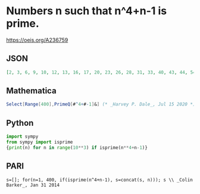 # Numbers n such that n^4\+n\-1 is prime\.
https://oeis.org/A236759
## JSON
```JSON
[2, 3, 6, 9, 10, 12, 13, 16, 17, 20, 23, 26, 28, 31, 33, 40, 43, 44, 54, 58, 72, 77, 92, 93, 98, 105, 110, 117, 119, 120, 122, 125, 132, 143, 157, 164, 182, 201, 204, 205, 229, 231, 266, 275, 279, 286, 288, 290, 292, 293, 304, 309, 318]
```
## Mathematica
```Mathematica
Select[Range[400],PrimeQ[#^4+#-1]&] (* _Harvey P. Dale_, Jul 15 2020 *)
```
## Python
```Python
import sympy
from sympy import isprime
{print(n) for n in range(10**3) if isprime(n**4+n-1)}
```
## PARI
```PARI
s=[]; for(n=1, 400, if(isprime(n^4+n-1), s=concat(s, n))); s \\ _Colin Barker_, Jan 31 2014
```

